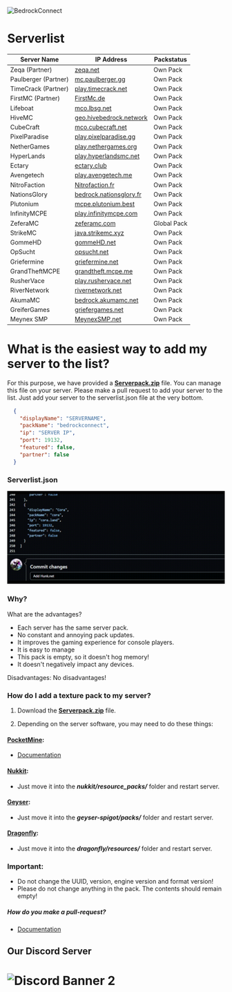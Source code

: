 ![BedrockConnect](https://cdn.discordapp.com/attachments/1022232337938911262/1099499823029305384/channels4_banner.jpg)

# Serverlist

| Server Name           | IP Address              |       	Packstatus     	                  |
|-----------------------|-------------------------|-------------------------------------------|
| Zeqa (Partner)        | [zeqa.net](https://pack.bedrockhub.io/zeqa)                         | Own Pack | 
| Paulberger (Partner)  | [mc.paulberger.gg](https://pack.bedrockhub.io/paulberger)           | Own Pack | 
| TimeCrack (Partner)   | [play.timecrack.net](https://pack.bedrockhub.io/timecrack)          | Own Pack |  
| FirstMC (Partner)     | [FirstMc.de](https://pack.bedrockhub.io/firstmc)                    | Own Pack |  
| Lifeboat              | [mco.lbsg.net](https://pack.bedrockhub.io/lbsg)                     | Own Pack |  
| HiveMC                | [geo.hivebedrock.network](https://pack.bedrockhub.io/hivemc)        | Own Pack | 
| CubeCraft             | [mco.cubecraft.net](https://pack.bedrockhub.io/cubecraft)           | Own Pack | 
| PixelParadise         | [play.pixelparadise.gg](https://pack.bedrockhub.io/pixelparadise)   | Own Pack | 
| NetherGames           | [play.nethergames.org](https://pack.bedrockhub.io/nethergames)      | Own Pack | 
| HyperLands            | [play.hyperlandsmc.net](https://pack.bedrockhub.io/hyperlands)      | Own Pack | 
| Ectary                | [ectary.club](https://pack.bedrockhub.io/ectary)                    | Own Pack | 
| Avengetech            | [play.avengetech.me](https://pack.bedrockhub.io/avengetech)         | Own Pack | 
| NitroFaction          | [Nitrofaction.fr](https://pack.bedrockhub.io/nitrofaction)          | Own Pack | 
| NationsGlory          | [bedrock.nationsglory.fr](https://pack.bedrockhub.io/NationsGlory)  | Own Pack | 
| Plutonium             | [mcpe.plutonium.best](https://pack.bedrockhub.io/plutonium)         | Own Pack |  
| InfinityMCPE          | [play.infinitymcpe.com](https://pack.bedrockhub.io/infinitymcpe)    | Own Pack | 
| ZeferaMC              | [zeferamc.com](https://pack.bedrockhub.io/bedrockconnect)           | Global Pack | 
| StrikeMC              | [java.strikemc.xyz](https://pack.bedrockhub.io/strikemc)            | Own Pack | 
| GommeHD               | [gommeHD.net](https://pack.bedrockhub.io/gommehd)                   | Own Pack | 
| OpSucht               | [opsucht.net](https://pack.bedrockhub.io/opsucht)                   | Own Pack |  
| Griefermine           | [griefermine.net](ttps://pack.bedrockhub.io/griefermine)            | Own Pack |  
| GrandTheftMCPE        | [grandtheft.mcpe.me](https://pack.bedrockhub.io/grandtheftmcpe)     | Own Pack | 
| RusherVace            | [play.rushervace.net](https://pack.bedrockhub.io/rushervace)        | Own Pack | 
| RiverNetwork          | [rivernetwork.net](https://pack.bedrockhub.io/rivernetwork)         | Own Pack |  
| AkumaMC               | [bedrock.akumamc.net](https://pack.bedrockhub.io/akumamc)           | Own Pack |  
| GreiferGames          | [griefergames.net](https://pack.bedrockhub.io/griefergames)         | Own Pack | 
| Meynex SMP            | [MeynexSMP.net](https://pack.bedrockhub.io/griefermine)             | Own Pack | 


# What is the easiest way to add my server to the list?

For this purpose, we have provided a [<strong>Serverpack.zip</strong>](https://pack.bedrockhub.io/bedrockconnect) file. You can manage this file on your server. Please make a pull request to add your server to the list. Just add your server to the serverlist.json file at the very bottom.

```json
  {
    "displayName": "SERVERNAME",
    "packName": "bedrockconnect",
    "ip": "SERVER IP",
    "port": 19132,
    "featured": false,
    "partner": false
  }
```

### Serverlist.json
![HowAddthat](https://github.com/BedrockHubIO/BedrockConnect-Serverlist/blob/c710fd83b8abb3379d6aa9169727c22f64c66d50/0423-_1_.gif)

### Why?
What are the advantages?
- Each server has the same server pack.
- No constant and annoying pack updates.
- It improves the gaming experience for console players. 
- It is easy to manage
- This pack is empty, so it doesn't hog memory!
- It doesn't negatively impact any devices.

Disadvantages: 
No disadvantages!

### How do I add a texture pack to my server?

1. Download the [<strong>Serverpack.zip</strong>](https://pack.bedrockhub.io/bedrockconnect) file.

2. Depending on the server software, you may need to do these things: 

#### [PocketMine](https://discord.com/invite/xxp7VAYQtn): 
- [Documentation](https://github.com/pmmp/PocketMine-MP/blob/stable/resources/resource_packs.yml) 


#### [Nukkit](https://discord.com/invite/5PzMkyK):
- Just move it into the ***nukkit/resource_packs/*** folder and restart server. 


#### [Geyser](https://discord.com/invite/geysermc):
- Just move it into the ***geyser-spigot/packs/*** folder and restart server.


#### [Dragonfly](https://discord.gg/NRbJ9Q8zmn): 
- Just move it into the ***dragonfly/resources/*** folder and restart server.
	



### Important: 
- Do not change the UUID, version, engine version and format version! 
- Please do not change anything in the pack. The contents should remain empty!
##### How do you make a pull-request?
- [Documentation](https://docs.github.com/en/pull-requests/collaborating-with-pull-requests/proposing-changes-to-your-work-with-pull-requests/about-pull-requests)

## Our Discord Server
![Discord Banner 2](https://discordapp.com/api/guilds/880891245306740807/widget.png?style=banner2)
=======
